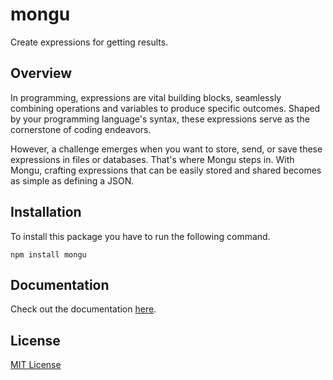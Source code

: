 # mongu

Create expressions for getting results.

## Overview

In programming, expressions are vital building blocks, seamlessly combining operations and variables to produce specific outcomes. Shaped by your programming language's syntax, these expressions serve as the cornerstone of coding endeavors.

However, a challenge emerges when you want to store, send, or save these expressions in files or databases. That's where Mongu steps in. With Mongu, crafting expressions that can be easily stored and shared becomes as simple as defining a JSON.

## Installation

To install this package you have to run the following command.

```shell
npm install mongu
```

## Documentation

Check out the documentation [here](https://mongu-docs.vercel.app).

## License

[MIT License](https://opensource.org/license/mit)
